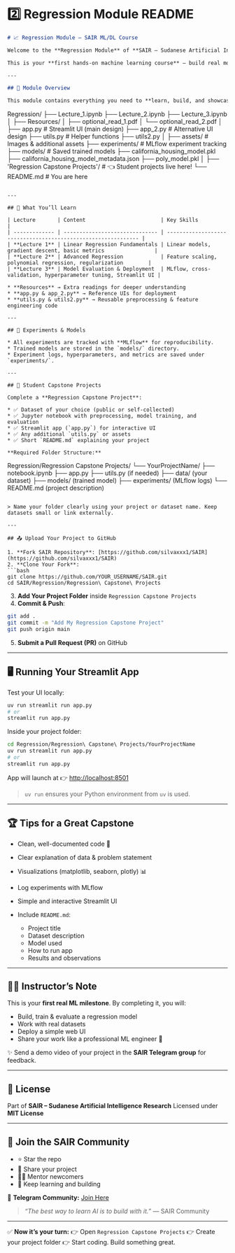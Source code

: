
# **2️⃣ Regression Module README**

```markdown
# 📈 Regression Module – SAIR ML/DL Course

Welcome to the **Regression Module** of **SAIR – Sudanese Artificial Intelligence Road** program.

This is your **first hands-on machine learning course** — build real models, deploy interactive UIs, and work with your **own datasets**.

---

## 🧭 Module Overview

This module contains everything you need to **learn, build, and showcase** your first end-to-end machine learning project:

````

Regression/
├── Lecture_1.ipynb
├── Lecture_2.ipynb
├── Lecture_3.ipynb
│
├── Resources/
│   ├── optional_read_1.pdf
│   └── optional_read_2.pdf
│
├── app.py                    # Streamlit UI (main design)
├── app_2.py                  # Alternative UI design
├── utils.py                  # Helper functions
├── utils2.py
│
├── assets/                   # Images & additional assets
├── experiments/              # MLflow experiment tracking
├── models/                   # Saved trained models
├── california_housing_model.pkl
├── california_housing_model_metadata.json
├── poly_model.pkl
│
├── 'Regression Capstone Projects'/   # 👈 Student projects live here!
└── README.md                 # You are here

```

---

## 🧠 What You’ll Learn

| Lecture       | Content                        | Key Skills                                                    |
| ------------- | ------------------------------ | ------------------------------------------------------------- |
| **Lecture 1** | Linear Regression Fundamentals | Linear models, gradient descent, basic metrics                |
| **Lecture 2** | Advanced Regression            | Feature scaling, polynomial regression, regularization        |
| **Lecture 3** | Model Evaluation & Deployment  | MLflow, cross-validation, hyperparameter tuning, Streamlit UI |

* **Resources** → Extra readings for deeper understanding  
* **app.py & app_2.py** → Reference UIs for deployment  
* **utils.py & utils2.py** → Reusable preprocessing & feature engineering code  

---

## 🧪 Experiments & Models

* All experiments are tracked with **MLflow** for reproducibility.  
* Trained models are stored in the `models/` directory.  
* Experiment logs, hyperparameters, and metrics are saved under `experiments/`.  

---

## 🏁 Student Capstone Projects

Complete a **Regression Capstone Project**:

* ✅ Dataset of your choice (public or self-collected)  
* ✅ Jupyter notebook with preprocessing, model training, and evaluation  
* ✅ Streamlit app (`app.py`) for interactive UI  
* ✅ Any additional `utils.py` or assets  
* ✅ Short `README.md` explaining your project  

**Required Folder Structure:**

```

Regression/Regression Capstone Projects/
└── YourProjectName/
├── notebook.ipynb
├── app.py
├── utils.py           (if needed)
├── data/              (your dataset)
├── models/            (trained model)
├── experiments/       (MLflow logs)
└── README.md          (project description)

````

> Name your folder clearly using your project or dataset name. Keep datasets small or link externally.

---

## 📤 Upload Your Project to GitHub

1. **Fork SAIR Repository**: [https://github.com/silvaxxx1/SAIR](https://github.com/silvaxxx1/SAIR)  
2. **Clone Your Fork**:
```bash
git clone https://github.com/YOUR_USERNAME/SAIR.git
cd SAIR/Regression/Regression\ Capstone\ Projects
````

3. **Add Your Project Folder** inside `Regression Capstone Projects`
4. **Commit & Push**:

```bash
git add .
git commit -m "Add My Regression Capstone Project"
git push origin main
```

5. **Submit a Pull Request (PR)** on GitHub

---

## 🖥️ Running Your Streamlit App

Test your UI locally:

```bash
uv run streamlit run app.py
# or
streamlit run app.py
```

Inside your project folder:

```bash
cd Regression/Regression\ Capstone\ Projects/YourProjectName
uv run streamlit run app.py
# or
streamlit run app.py
```

App will launch at 👉 [http://localhost:8501](http://localhost:8501)

> `uv run` ensures your Python environment from `uv` is used.

---

## 🏆 Tips for a Great Capstone

* Clean, well-documented code 🧼
* Clear explanation of data & problem statement
* Visualizations (matplotlib, seaborn, plotly) 📊
* Log experiments with MLflow
* Simple and interactive Streamlit UI
* Include `README.md`:

  * Project title
  * Dataset description
  * Model used
  * How to run app
  * Results and observations

---

## 🧑‍🏫 Instructor’s Note

This is your **first real ML milestone**.
By completing it, you will:

* Build, train & evaluate a regression model
* Work with real datasets
* Deploy a simple web UI
* Share your work like a professional ML engineer 🚀

✨ Send a demo video of your project in the **SAIR Telegram group** for feedback.

---

## 📜 License

Part of **SAIR – Sudanese Artificial Intelligence Research**
Licensed under **MIT License**

---

## 🤝 Join the SAIR Community

* ⭐ Star the repo
* 📢 Share your project
* 🧑‍💻 Mentor newcomers
* 🧠 Keep learning and building

📲 **Telegram Community:** [Join Here](https://t.me/+jPPlO6ZFDbtlYzU0)

> *“The best way to learn AI is to build with it.”* — SAIR Community

---

✅ **Now it’s your turn:**
👉 Open `Regression Capstone Projects`
👉 Create your project folder
👉 Start coding. Build something great.


